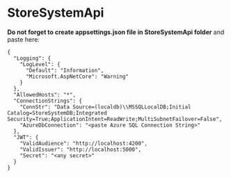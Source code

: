 # StoreSystemApi

**Do not forget to create appsettings.json file in StoreSystemApi folder**
and paste here:
```
{
  "Logging": {
    "LogLevel": {
      "Default": "Information",
      "Microsoft.AspNetCore": "Warning"
    }
  },
  "AllowedHosts": "*",
  "ConnectionStrings": {
    "ConnStr": "Data Source=(localdb)\\MSSQLLocalDB;Initial Catalog=StoreSystemDB;Integrated Security=True;ApplicationIntent=ReadWrite;MultiSubnetFailover=False",
    "AzureDbConnection": "<paste Azure SQL Connection String>"
  },
  "JWT": {
    "ValidAudience": "http://localhost:4200",
    "ValidIssuer": "http://localhost:5000",
    "Secret": "<any secret>"
  }
}
```
